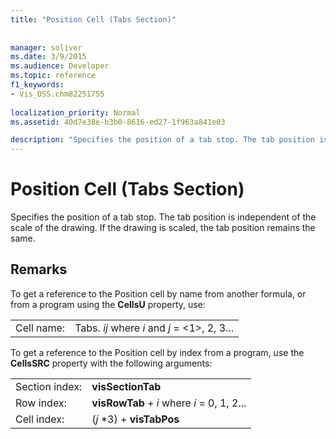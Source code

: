 ```yaml
---
title: "Position Cell (Tabs Section)"
 
 
manager: soliver
ms.date: 3/9/2015
ms.audience: Developer
ms.topic: reference
f1_keywords:
- Vis_DSS.chm82251755
 
localization_priority: Normal
ms.assetid: 40d7e38e-b3b0-8616-ed27-1f963a841e03

description: "Specifies the position of a tab stop. The tab position is independent of the scale of the drawing. If the drawing is scaled, the tab position remains the same."
---
```


# Position Cell (Tabs Section)

Specifies the position of a tab stop. The tab position is independent of the scale of the drawing. If the drawing is scaled, the tab position remains the same.
  
## Remarks

To get a reference to the Position cell by name from another formula, or from a program using the **CellsU** property, use: 
  
|||
|:-----|:-----|
| Cell name:  <br/> | Tabs.  *ij*            where  *i*  and  *j*  = <1>, 2, 3...  <br/> |
   
To get a reference to the Position cell by index from a program, use the **CellsSRC** property with the following arguments: 
  
|||
|:-----|:-----|
| Section index:  <br/> |**visSectionTab** <br/> |
| Row index:  <br/> |**visRowTab** +  *i*            where  *i*  = 0, 1, 2...  <br/> |
| Cell index:  <br/> | (*j*  *3) + **visTabPos** <br/> |
   

